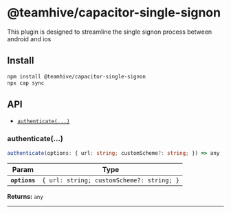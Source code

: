 # @teamhive/capacitor-single-signon

This plugin is designed to streamline the single signon process between android and ios

## Install

```bash
npm install @teamhive/capacitor-single-signon
npx cap sync
```

## API

<docgen-index>

- [`authenticate(...)`](#authenticate)

</docgen-index>

<docgen-api>
<!--Update the source file JSDoc comments and rerun docgen to update the docs below-->

### authenticate(...)

```typescript
authenticate(options: { url: string; customScheme?: string; }) => any
```

| Param         | Type                                                 |
| ------------- | ---------------------------------------------------- |
| **`options`** | <code>{ url: string; customScheme?: string; }</code> |

**Returns:** <code>any</code>

---

</docgen-api>
